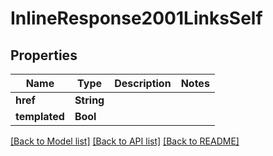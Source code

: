 # InlineResponse2001LinksSelf

## Properties
Name | Type | Description | Notes
------------ | ------------- | ------------- | -------------
**href** | **String** |  | 
**templated** | **Bool** |  | 

[[Back to Model list]](../README.md#documentation-for-models) [[Back to API list]](../README.md#documentation-for-api-endpoints) [[Back to README]](../README.md)


